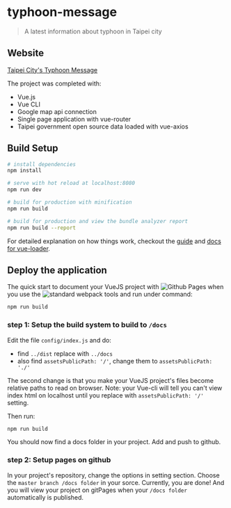 # typhoon-message

> A latest information about typhoon in Taipei city

## Website
[Taipei City's Typhoon Message](https://yrfang.github.io/typhoon-message/)

The project was completed with:
* Vue.js
* Vue CLI
* Google map api connection
* Single page application with vue-router
* Taipei government open source data loaded with vue-axios

## Build Setup

``` bash
# install dependencies
npm install

# serve with hot reload at localhost:8080
npm run dev

# build for production with minification
npm run build

# build for production and view the bundle analyzer report
npm run build --report
```

For detailed explanation on how things work, checkout the [guide](http://vuejs-templates.github.io/webpack/) and [docs for vue-loader](http://vuejs.github.io/vue-loader).

## Deploy the application

The quick start to document your VueJS project with ![Github Pages](https://pages.github.com/) when you use the ![standard webpack tools](http://vuejs-templates.github.io/webpack/) and run under command:

```bash
npm run build
```

### step 1: Setup the build system to build to `/docs`

Edit the file `config/index.js` and do:

* find `../dist` replace with `../docs`
* also find `assetsPublicPath: '/'`, change them to `assetsPublicPath: './'`

The second change is that you make your VueJS project's files become relative paths to read on browser. Note: your Vue-cli will tell you can't view index html on localhost until you replace with `assetsPublicPath: '/'` setting.

Then run:

```bash
npm run build
```

You should now find a docs folder in your project. Add and push to github.

### step 2: Setup pages on github

In your project's repository, change the options in setting section. Choose the `master branch /docs folder` in your sorce.
Currently, you are done! And you will view your project on gitPages when your `/docs folder` automatically is published.

<!-- ## npm install

```bash
npm install pug --save-dev

npm install sass-loader node-sass --save-dev

npm install --save axios vue-axios

npm install --save bootstrap-vue

npm install --save font-awesome
``` -->
